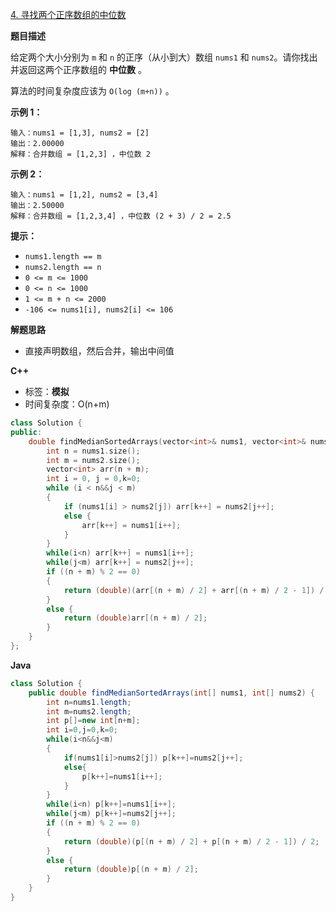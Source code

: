 [4. 寻找两个正序数组的中位数](https://leetcode.cn/problems/median-of-two-sorted-arrays/)

**题目描述**

给定两个大小分别为 `m` 和 `n` 的正序（从小到大）数组 `nums1` 和 `nums2`。请你找出并返回这两个正序数组的 **中位数** 。

算法的时间复杂度应该为 `O(log (m+n))` 。

**示例 1：**

```
输入：nums1 = [1,3], nums2 = [2]
输出：2.00000
解释：合并数组 = [1,2,3] ，中位数 2
```

**示例 2：**

```
输入：nums1 = [1,2], nums2 = [3,4]
输出：2.50000
解释：合并数组 = [1,2,3,4] ，中位数 (2 + 3) / 2 = 2.5
```

**提示：**

- `nums1.length == m`
- `nums2.length == n`
- `0 <= m <= 1000`
- `0 <= n <= 1000`
- `1 <= m + n <= 2000`
- `-106 <= nums1[i], nums2[i] <= 106`

**解题思路**

+ 直接声明数组，然后合并，输出中间值

**C++**

+ 标签：**模拟**
+ 时间复杂度：O(n+m)

~~~C++
class Solution {
public:
	double findMedianSortedArrays(vector<int>& nums1, vector<int>& nums2) {
		int n = nums1.size();
		int m = nums2.size();
		vector<int> arr(n + m);
		int i = 0, j = 0,k=0;
		while (i < n&&j < m)
		{
			if (nums1[i] > nums2[j]) arr[k++] = nums2[j++];
			else {
				arr[k++] = nums1[i++];
			}
		}
		while(i<n) arr[k++] = nums1[i++];
		while(j<m) arr[k++] = nums2[j++];
		if ((n + m) % 2 == 0)
		{
			return (double)(arr[(n + m) / 2] + arr[(n + m) / 2 - 1]) / 2;
		}
		else {
			return (double)arr[(n + m) / 2];
		}
	}
};
~~~

**Java**

~~~java
class Solution {
    public double findMedianSortedArrays(int[] nums1, int[] nums2) {
        int n=nums1.length;
        int m=nums2.length;
        int p[]=new int[n+m];
        int i=0,j=0,k=0;
        while(i<n&&j<m) 
        {
            if(nums1[i]>nums2[j]) p[k++]=nums2[j++];
            else{
                p[k++]=nums1[i++];
            }
        }
        while(i<n) p[k++]=nums1[i++];
        while(j<m) p[k++]=nums2[j++];
        if ((n + m) % 2 == 0)
		{
			return (double)(p[(n + m) / 2] + p[(n + m) / 2 - 1]) / 2;
		}
		else {
			return (double)p[(n + m) / 2];
		}
    }
}
~~~

